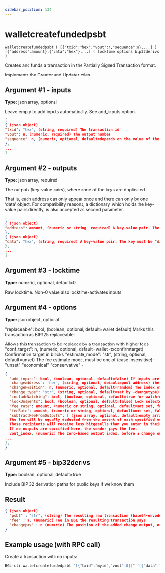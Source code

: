 ```yaml
---
sidebar_position: 134
---
```


# walletcreatefundedpsbt

`walletcreatefundedpsbt ( [{"txid":"hex","vout":n,"sequence":n},...] ) [{"address":amount},{"data":"hex"},...] ( locktime options bip32derivs )`

Creates and funds a transaction in the Partially Signed Transaction format.

Implements the Creator and Updater roles.

## Argument #1 - inputs

**Type:** json array, optional

Leave empty to add inputs automatically. See add_inputs option.

```json
[
{ (json object)
"txid": "hex", (string, required) The transaction id
"vout": n, (numeric, required) The output number
"sequence": n, (numeric, optional, default=depends on the value of the 'locktime' and 'options.replaceable' arguments) The sequence number
},
...
]
```

## Argument #2 - outputs

**Type:** json array, required

The outputs (key-value pairs), where none of the keys are duplicated.

That is, each address can only appear once and there can only be one ‘data’ object. For compatibility reasons, a dictionary, which holds the key-value pairs directly, is also accepted as second parameter.

```json
[
{ (json object)
"address": amount, (numeric or string, required) A key-value pair. The key (string) is the bitgesell address, the value (float or string) is the amount in BGL
},
{ (json object)
"data": "hex", (string, required) A key-value pair. The key must be "data", the value is hex-encoded data
},
...
]
```

## Argument #3 - locktime

**Type:** numeric, optional, default=0

Raw locktime. Non-0 value also locktime-activates inputs

## Argument #4 - options

**Type:** json object, optional

"replaceable": bool, (boolean, optional, default=wallet default) Marks this transaction as BIP125 replaceable.

Allows this transaction to be replaced by a transaction with higher fees "conf_target": n, (numeric, optional, default=wallet -txconfirmtarget) Confirmation target in blocks "estimate_mode": "str", (string, optional, default=unset) The fee estimate mode, must be one of (case insensitive): "unset" "economical" "conservative" }

```json
{
  "add_inputs": bool, (boolean, optional, default=false) If inputs are specified, automatically include more if they are not enough.
  "changeAddress": "hex", (string, optional, default=pool address) The bitgesell address to receive the change
  "changePosition": n, (numeric, optional, default=random) The index of the change output
  "change_type": "str", (string, optional, default=set by -changetype) The output type to use. Only valid if changeAddress is not specified. Options are "legacy", "p2sh-segwit", and "bech32".
  "includeWatching": bool, (boolean, optional, default=true for watch-only wallets, otherwise false) Also select inputs which are watch only
  "lockUnspents": bool, (boolean, optional, default=false) Lock selected unspent outputs
  "fee_rate": amount, (numeric or string, optional, default=not set, fall back to wallet fee estimation) Specify a fee rate in sat/vB.
  "feeRate": amount, (numeric or string, optional, default=not set, fall back to wallet fee estimation) Specify a fee rate in BGL/kvB.
  "subtractFeeFromOutputs": [ (json array, optional, default=empty array) The outputs to subtract the fee from.
  The fee will be equally deducted from the amount of each specified output.
  Those recipients will receive less bitgesells than you enter in their corresponding amount field.
  If no outputs are specified here, the sender pays the fee.
  vout_index, (numeric) The zero-based output index, before a change output is added.
...
],
}
```

## Argument #5 - bip32derivs

**Type:** boolean, optional, default=true

Include BIP 32 derivation paths for public keys if we know them

## Result

```json
{ (json object)
  "psbt" : "str", (string) The resulting raw transaction (base64-encoded string)
  "fee" : n, (numeric) Fee in BGL the resulting transaction pays
  "changepos" : n (numeric) The position of the added change output, or -1
}
```

## Example usage (with RPC call)

Create a transaction with no inputs:

```sh 
BGL-cli walletcreatefundedpsbt "[{"txid":"myid","vout":0}]" "[{"data":"00010203"}]"
```
